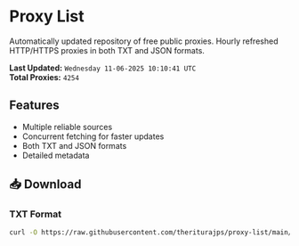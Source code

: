 # Proxy List

Automatically updated repository of free public proxies. Hourly refreshed HTTP/HTTPS proxies in both TXT and JSON formats.

**Last Updated:** `Wednesday 11-06-2025 10:10:41 UTC`  
**Total Proxies:** `4254`

## Features
- Multiple reliable sources
- Concurrent fetching for faster updates
- Both TXT and JSON formats
- Detailed metadata

## 📥 Download

### TXT Format
```bash
curl -O https://raw.githubusercontent.com/theriturajps/proxy-list/main/proxies.txt